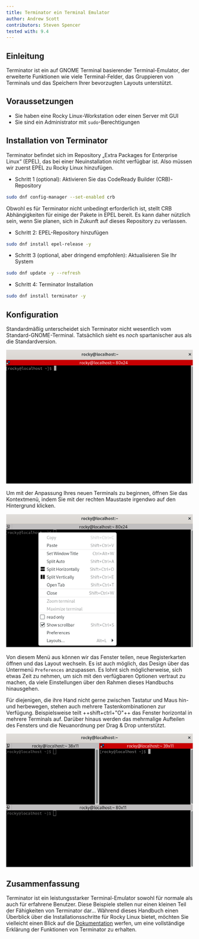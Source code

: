 ```yaml
---
title: Terminator ein Terminal Emulator
author: Andrew Scott
contributors: Steven Spencer
tested with: 9.4
---
```


## Einleitung

Terminator ist ein auf GNOME Terminal basierender Terminal-Emulator, der erweiterte Funktionen wie viele Terminal-Felder, das Gruppieren von Terminals und das Speichern Ihrer bevorzugten Layouts unterstützt.

## Voraussetzungen

- Sie haben eine Rocky Linux-Workstation oder einen Server mit GUI
- Sie sind ein Administrator mit `sudo`-Berechtigungen

## Installation von Terminator

Terminator befindet sich im Repository „Extra Packages for Enterprise Linux“ (EPEL), das bei einer Neuinstallation nicht verfügbar ist. Also müssen wir zuerst EPEL zu Rocky Linux hinzufügen.

- Schritt 1 (optional): Aktivieren Sie das CodeReady Builder (CRB)-Repository

```bash
sudo dnf config-manager --set-enabled crb
```

Obwohl es für Terminator nicht unbedingt erforderlich ist, stellt CRB Abhängigkeiten für einige der Pakete in EPEL bereit. Es kann daher nützlich sein, wenn Sie planen, sich in Zukunft auf dieses Repository zu verlassen.

- Schritt 2: EPEL-Repository hinzufügen

```bash
sudo dnf install epel-release -y
```

- Schritt 3 (optional, aber dringend empfohlen): Aktualisieren Sie Ihr System

```bash
sudo dnf update -y --refresh
```

- Schritt 4: Terminator Installation

```bash
sudo dnf install terminator -y
```

## Konfiguration

Standardmäßig unterscheidet sich Terminator nicht wesentlich vom Standard-GNOME-Terminal. Tatsächlich sieht es _noch_ spartanischer aus als die Standardversion.

![Default layout of Terminator](images/terminator-01.png)

Um mit der Anpassung Ihres neuen Terminals zu beginnen, öffnen Sie das Kontextmenü, indem Sie mit der rechten Maustaste irgendwo auf den Hintergrund klicken.

![Terminator context menu](images/terminator-02.png)

Von diesem Menü aus können wir das Fenster teilen, neue Registerkarten öffnen und das Layout wechseln. Es ist auch möglich, das Design über das Untermenü `Preferences` anzupassen. Es lohnt sich möglicherweise, sich etwas Zeit zu nehmen, um sich mit den verfügbaren Optionen vertraut zu machen, da viele Einstellungen über den Rahmen dieses Handbuchs hinausgehen.

Für diejenigen, die ihre Hand nicht gerne zwischen Tastatur und Maus hin- und herbewegen, stehen auch mehrere Tastenkombinationen zur Verfügung. Beispielsweise teilt ++shift+ctrl+"O"++ das Fenster horizontal in mehrere Terminals auf. Darüber hinaus werden das mehrmalige Aufteilen des Fensters und die Neuanordnung per Drag & Drop unterstützt.

![Terminator window with 3 split terminals](images/terminator-03.png)

## Zusammenfassung

Terminator ist ein leistungsstarker Terminal-Emulator sowohl für normale als auch für erfahrene Benutzer. Diese Beispiele stellen nur einen kleinen Teil der Fähigkeiten von Terminator dar… Während dieses Handbuch einen Überblick über die Installationsschritte für Rocky Linux bietet, möchten Sie vielleicht einen Blick auf die [Dokumentation](https://gnome-terminator.readthedocs.io/en/latest/) werfen, um eine vollständige Erklärung der Funktionen von Terminator zu erhalten.
